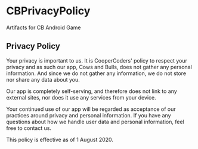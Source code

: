 # CBPrivacyPolicy
Artifacts for CB Android Game

<h2>Privacy Policy</h2>
<p>Your privacy is important to us. It is CooperCoders' policy to respect your privacy and as such our app, Cows and Bulls, does not gather any personal information. And since we do not gather any information, we do not store nor share any data about you.</p>
<p>Our app is completely self-serving, and therefore does not link to any external sites, nor does it use any services from your device.</p> 
<p>Your continued use of our app will be regarded as acceptance of our practices around privacy and personal information. If you have any questions about how we handle user data and personal information, feel free to contact us.</p>
<p>This policy is effective as of 1 August 2020.</p>
